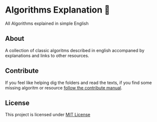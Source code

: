 # Algorithms Explanation 📖

All Algorithms explained in simple English

## About

A collection of classic algoritms described in english accompaned by explanations and links to other resources.

## Contribute

If you feel like helping dig the folders and read the texts, if you find some missing algoritm or resource [follow the contribute manual](.github/CONTRIBUTE.md).

## License

This project is licensed under [MIT License](LICENSE)
